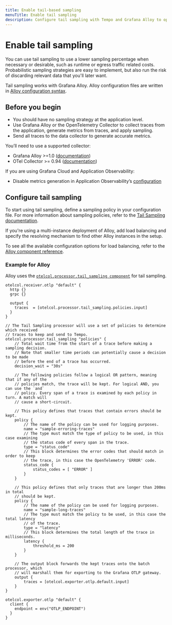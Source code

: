 ```yaml
---
title: Enable tail-based sampling
menuTitle: Enable tail sampling
description: Configure tail sampling with Tempo and Grafana Alloy to optimize sampling decisions.
---
```


# Enable tail sampling

You can use tail sampling to use a lower sampling percentage when necessary or desirable,
such as runtime or egress traffic related costs.
Probabilistic sampling strategies are easy to implement,
but also run the risk of discarding relevant data that you'll later want.

Tail sampling works with Grafana Alloy.
Alloy configuration files are written in [Alloy configuration syntax](https://grafana.com/docs/alloy/<ALLOY_VERSION>/get-started/configuration-syntax/).

## Before you begin

* You should have no sampling strategy at the application level.
* Use Grafana Alloy or the OpenTelemetry Collector to collect traces from the application, generate metrics from traces, and apply sampling.
* Send all traces to the data collector to generate accurate metrics.

You’ll need to use a supported collector:
  * Grafana Alloy >=1.0 ([documentation](https://grafana.com/docs/alloy/<ALLOY_VERSION>/set-up/install/))
  * OTel Collector >= 0.94 ([documentation](https://opentelemetry.io/docs/collector/))

If you are using Grafana Cloud and Application Observability:

* Disable metrics generation in Application Observability’s [configuration](https://grafana.com/docs/grafana-cloud/monitor-applications/application-observability/manual/configure/)

## Configure tail sampling

To start using tail sampling, define a sampling policy in your configuration file.
For more information about sampling policies, refer to the [Tail Sampling documentation](https://grafana.com/docs/tempo/<TEMPO_VERSION>/configuration/grafana-alloy/tail-sampling/policies-strategies/).

If you're using a multi-instance deployment of Alloy,
add load balancing and specify the resolving mechanism to find other Alloy instances in the setup.

To see all the available configuration options for load balancing, refer to the [Alloy component reference](https://grafana.com/docs/alloy/<ALLOY_VERSION>/reference/components/otelcol.exporter.loadbalancing/).

### Example for Alloy

Alloy uses the [`otelcol.processor.tail_sampling component`](https://grafana.com/docs/alloy/<ALLOY_VERSION>/reference/components/otelcol/otelcol.processor.tail_sampling/) for tail sampling.

```alloy
otelcol.receiver.otlp "default" {
  http {}
  grpc {}

  output {
    traces  = [otelcol.processor.tail_sampling.policies.input]
  }
}

// The Tail Sampling processor will use a set of policies to determine which received
// traces to keep and send to Tempo.
otelcol.processor.tail_sampling "policies" {
    // Total wait time from the start of a trace before making a sampling decision.
    // Note that smaller time periods can potentially cause a decision to be made
    // before the end of a trace has occurred.
    decision_wait = "30s"

    // The following policies follow a logical OR pattern, meaning that if any of the
    // policies match, the trace will be kept. For logical AND, you can use the `and`
    // policy. Every span of a trace is examined by each policy in turn. A match will
    // cause a short-circuit.

    // This policy defines that traces that contain errors should be kept.
    policy {
        // The name of the policy can be used for logging purposes.
        name = "sample-erroring-traces"
        // The type must match the type of policy to be used, in this case examining
        // the status code of every span in the trace.
        type = "status_code"
        // This block determines the error codes that should match in order to keep
        // the trace, in this case the OpenTelemetry 'ERROR' code.
        status_code {
            status_codes = [ "ERROR" ]
        }
    }

    // This policy defines that only traces that are longer than 200ms in total
    // should be kept.
    policy {
        // The name of the policy can be used for logging purposes.
        name = "sample-long-traces"
        // The type must match the policy to be used, in this case the total latency
        // of the trace.
        type = "latency"
        // This block determines the total length of the trace in milliseconds.
        latency {
            threshold_ms = 200
        }
    }

    // The output block forwards the kept traces onto the batch processor, which
    // will marshall them for exporting to the Grafana OTLP gateway.
    output {
        traces = [otelcol.exporter.otlp.default.input]
    }
}

otelcol.exporter.otlp "default" {
  client {
    endpoint = env("OTLP_ENDPOINT")
  }
}
```
